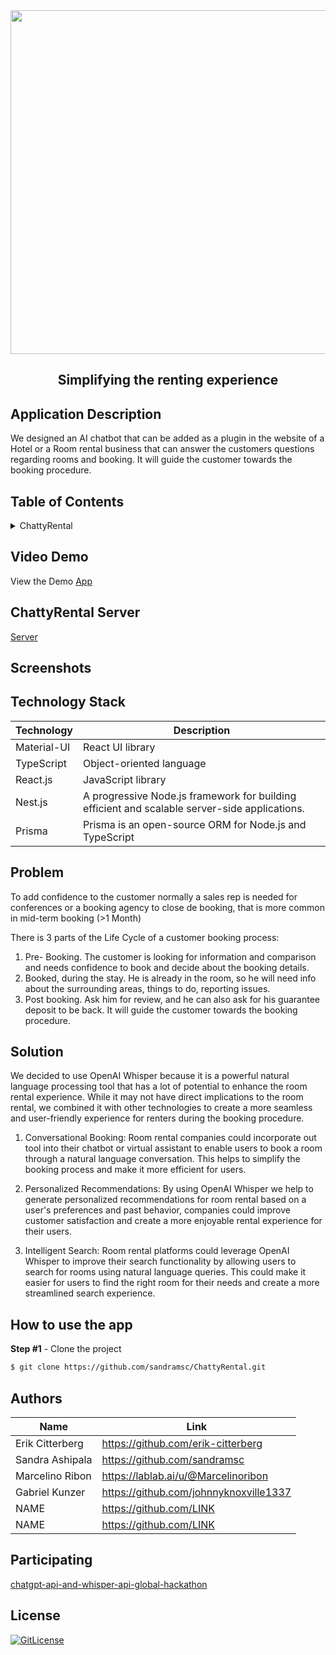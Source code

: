<!-- PROJECT TITLE -->
  <div id="header" align="center">
  <img src="https://user-images.githubusercontent.com/19821445/230167293-c516e09e-5630-4992-a9b7-80c3a72b6a77.png" width="550" width="250"/>
</div>
 <h2 2 align="center">
    Simplifying the renting experience
    <br />
    </h2>

## Application Description

We designed an AI chatbot that can be added as a plugin in the website of a Hotel or a Room rental business that can answer the customers questions regarding rooms and booking. It will guide the customer towards the booking procedure.

## Table of Contents

<details>
<summary>ChattyRental</summary>

- [Application Description](#application-description)
- [Table of Contents](#table-of-contents)
- [Project Demo](#demo)
- [Screenshots](#screenshots)
- [Technology Stack](#technology-stack)
- [Problem](#problem)
- [Solution](#solution)
- [Features](#features)
- [How to use the app](#how-to-use-the-app)
- [Collaborators](#collaborators)
- [References](#references)
- [Participating](#participating)
- [License](#license)

</details>

## Video Demo

View the Demo [App](link)

## ChattyRental Server

 [Server](link)

## Screenshots

## Technology Stack

| Technology       | Description                                   |
| ---------------- | --------------------------------------------- |
| Material-UI      | React UI library                              |
| TypeScript       | Object-oriented language                      |
| React.js         | JavaScript library                            |
| Nest.js           | A progressive Node.js framework for building efficient and scalable server-side applications.                     |
| Prisma          | Prisma is an open-source ORM for Node.js and TypeScript                      |

## Problem

To add confidence to the customer normally a sales rep is needed for conferences or a booking agency to close de booking, that is more common in mid-term booking 
(>1 Month)

There is 3 parts of the Life Cycle of a customer booking process:

1. Pre- Booking. The customer is looking for information and comparison and needs confidence to book and decide about the booking details.
2. Booked, during the stay. He is already in the room, so he will need info about the surrounding areas, things to do, reporting issues.
3. Post booking. Ask him for review, and he can also ask for his guarantee deposit to be back. It will guide the customer towards the booking procedure.

## Solution

We decided to use OpenAI Whisper because it is a powerful natural language processing tool that has a lot of potential to enhance the room rental experience. While it may not have direct implications to the room rental, we combined it with other technologies to create a more seamless and user-friendly experience for renters during the booking procedure.

1. Conversational Booking: Room rental companies could incorporate out tool into their chatbot or virtual assistant to enable users to book a room through a natural language conversation. This helps to simplify the booking process and make it more efficient for users.

2. Personalized Recommendations: By using OpenAI Whisper we help to generate personalized recommendations for room rental based on a user's preferences and past behavior, companies could improve customer satisfaction and create a more enjoyable rental experience for their users.

3. Intelligent Search: Room rental platforms could leverage OpenAI Whisper to improve their search functionality by allowing users to search for rooms using natural language queries. This could make it easier for users to find the right room for their needs and create a more streamlined search experience.


## How to use the app

**Step #1** - Clone the project

```bash
$ git clone https://github.com/sandramsc/ChattyRental.git
```

## Authors

| Name            | Link                                   |
| --------------- | -------------------------------------- |
| Erik Citterberg | https://github.com/erik-citterberg |
| Sandra Ashipala | https://github.com/sandramsc |
| Marcelino Ribon | https://lablab.ai/u/@Marcelinoribon |
| Gabriel Kunzer | https://github.com/johnnyknoxville1337 |
| NAME | https://github.com/LINK |
| NAME | https://github.com/LINK |

## Participating
[chatgpt-api-and-whisper-api-global-hackathon](https://lablab.ai/event/chatgpt-api-and-whisper-api-global-hackathon)

## License

[![GitLicense](https://img.shields.io/badge/License-MIT-lime.svg)](https://github.com/sandramsc/ChattyRental/blob/master/LICENSE.md)
